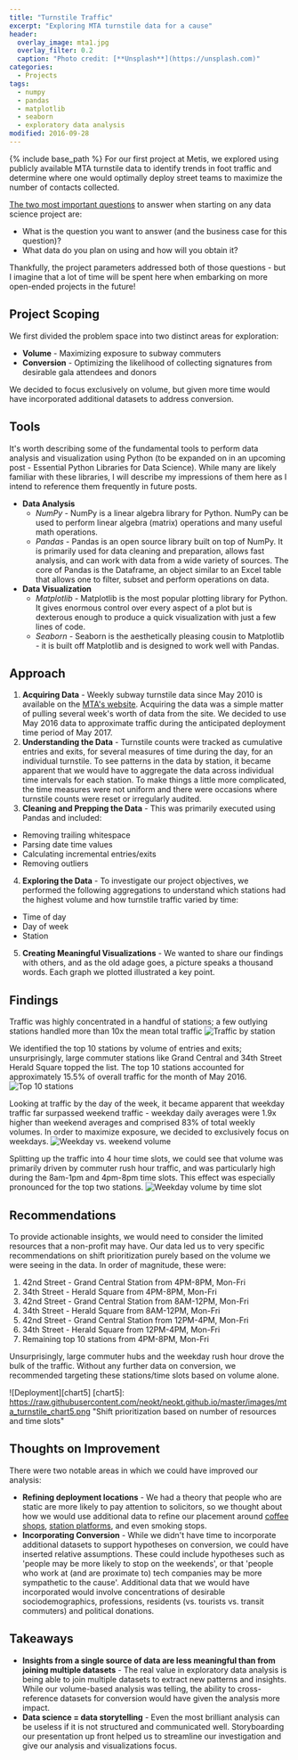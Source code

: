 ```yaml
---
title: "Turnstile Traffic"
excerpt: "Exploring MTA turnstile data for a cause"
header:
  overlay_image: mta1.jpg
  overlay_filter: 0.2
  caption: "Photo credit: [**Unsplash**](https://unsplash.com)"
categories:
  - Projects
tags:
  - numpy
  - pandas
  - matplotlib
  - seaborn
  - exploratory data analysis
modified: 2016-09-28
---
```


{% include base_path %}
For our first project at Metis, we explored using publicly available MTA turnstile data to identify trends in foot traffic and determine where one would optimally deploy street teams to maximize the number of contacts collected.

[The two most important questions](http://www.datascienceweekly.org/articles/data-science-project-checklist-to-use-before-you-start-a-project-to-convey-you-can-actually-get-work-done) to answer when starting on any data science project are:

- What is the question you want to answer (and the business case for this question)?
- What data do you plan on using and how will you obtain it?

Thankfully, the project parameters addressed both of those questions - but I imagine that a lot of time will be spent here when embarking on more open-ended projects in the future!

## Project Scoping
We first divided the problem space into two distinct areas for exploration:

- **Volume** - Maximizing exposure to subway commuters
- **Conversion** - Optimizing the likelihood of collecting signatures from desirable gala attendees and donors

We decided to focus exclusively on volume, but given more time would have incorporated additional datasets to address conversion.

## Tools
It's worth describing some of the fundamental tools to perform data analysis and visualization using Python (to be expanded on in an upcoming post - Essential Python Libraries for Data Science). While many are likely familiar with these libraries, I will describe my impressions of them here as I intend to reference them frequently in future posts.

- **Data Analysis**
  - *NumPy* - NumPy is a linear algebra library for Python. NumPy can be used to perform linear algebra (matrix) operations and many useful math operations.
  - *Pandas* - Pandas is an open source library built on top of NumPy. It is primarily used for data cleaning and preparation, allows fast analysis, and can work with data from a wide variety of sources. The core of Pandas is the Dataframe, an object similar to an Excel table that allows one to filter, subset and perform operations on data.
- **Data Visualization**
  - *Matplotlib* - Matplotlib is the most popular plotting library for Python. It gives enormous control over every aspect of a plot but is dexterous enough to produce a quick visualization with just a few lines of code.
  - *Seaborn* - Seaborn is the aesthetically pleasing cousin to Matplotlib - it is built off Matplotlib and is designed to work well with Pandas.

## Approach

1. **Acquiring Data** - Weekly subway turnstile data since May 2010 is available on the [MTA's website](http://web.mta.info/developers/turnstile.html). Acquiring the data was a simple matter of pulling several week's worth of data from the site. We decided to use May 2016 data to approximate traffic during the anticipated deployment time period of May 2017.
2. **Understanding the Data** - Turnstile counts were tracked as cumulative entries and exits, for several measures of time during the day, for an individual turnstile. To see patterns in the data by station, it became apparent that we would have to aggregate the data across individual time intervals for each station. To make things a little more complicated, the time measures were not uniform and there were occasions where turnstile counts were reset or irregularly audited.
3. **Cleaning and Prepping the Data** - This was primarily executed using Pandas and included:
  - Removing trailing whitespace
  - Parsing date time values
  - Calculating incremental entries/exits
  - Removing outliers
4. **Exploring the Data** - To investigate our project objectives, we performed the following aggregations to understand which stations had the highest volume and how turnstile traffic varied by time:
  - Time of day
  - Day of week
  - Station
5. **Creating Meaningful Visualizations** - We wanted to share our findings with others, and as the old adage goes, a picture speaks a thousand words. Each graph we plotted illustrated a key point.

## Findings
Traffic was highly concentrated in a handful of stations; a few outlying stations handled more than 10x the mean total traffic
![Traffic by station][chart1]

We identified the top 10 stations by volume of entries and exits; unsurprisingly, large commuter stations like Grand Central and 34th Street Herald Square topped the list. The top 10 stations accounted for approximately 15.5% of overall traffic for the month of May 2016.
![Top 10 stations][chart2]

Looking at traffic by the day of the week, it became apparent that weekday traffic far surpassed weekend traffic - weekday daily averages were 1.9x higher than weekend averages and comprised 83% of total weekly volumes. In order to maximize exposure, we decided to exclusively focus on weekdays.
![Weekday vs. weekend volume][chart3]

Splitting up the traffic into 4 hour time slots, we could see that volume was primarily driven by commuter rush hour traffic, and was particularly high during the 8am-1pm and 4pm-8pm time slots. This effect was especially pronounced for the top two stations.
![Weekday volume by time slot][chart4]

[chart1]: https://raw.githubusercontent.com/neokt/neokt.github.io/master/images/mta_turnstile_chart1.png "Traffic was highly concentrated in a handful of stations"
[chart2]: https://raw.githubusercontent.com/neokt/neokt.github.io/master/images/mta_turnstile_chart2.png "The top 10 stations accounted for approximately 15.5% of overall traffic"
[chart3]: https://raw.githubusercontent.com/neokt/neokt.github.io/master/images/mta_turnstile_chart3.png "Weekday daily averages were 1.9x higher than weekend averages and comprised 83% of total weekly volumes."
[chart4]: https://raw.githubusercontent.com/neokt/neokt.github.io/master/images/mta_turnstile_chart4.png "Volume was primarily driven by commuter rush hour traffic, and was particularly high during the 8am-1pm and 4pm-8pm time slots"

## Recommendations
To provide actionable insights, we would need to consider the limited resources that a non-profit may have. Our data led us to very specific recommendations on shift prioritization purely based on the volume we were seeing in the data. In order of magnitude, these were:

1. 42nd Street - Grand Central Station from 4PM-8PM, Mon-Fri
2. 34th Street - Herald Square from 4PM-8PM, Mon-Fri
3. 42nd Street - Grand Central Station from 8AM-12PM, Mon-Fri
4. 34th Street - Herald Square from 8AM-12PM, Mon-Fri
5. 42nd Street - Grand Central Station from 12PM-4PM, Mon-Fri
6. 34th Street - Herald Square from 12PM-4PM, Mon-Fri
7. Remaining top 10 stations from 4PM-8PM, Mon-Fri

Unsurprisingly, large commuter hubs and the weekday rush hour drove the bulk of the traffic. Without any further data on conversion, we recommended targeting these stations/time slots based on volume alone.

![Deployment][chart5]
[chart5]: https://raw.githubusercontent.com/neokt/neokt.github.io/master/images/mta_turnstile_chart5.png "Shift prioritization based on number of resources and time slots"

## Thoughts on Improvement
There were two notable areas in which we could have improved our analysis:

- **Refining deployment locations** - We had a theory that people who are static are more likely to pay attention to solicitors, so we thought about how we would use additional data to refine our placement around [coffee shops](https://data.ny.gov/Economic-Development/Retail-Food-Stores-Map/p2dn-xhaw), [station platforms](https://osc.state.ny.us/audits/allaudits/093016/14s23.pdf), and even smoking stops.
- **Incorporating Conversion** - While we didn't have time to incorporate additional datasets to support hypotheses on conversion, we could have inserted relative assumptions. These could include hypotheses such as 'people may be more likely to stop on the weekends', or that 'people who work at (and are proximate to) tech companies may be more sympathetic to the cause'. Additional data that we would have incorporated would involve concentrations of desirable sociodemographics, professions, residents (vs. tourists vs. transit commuters) and political donations.

## Takeaways
- **Insights from a single source of data are less meaningful than from joining multiple datasets** - The real value in exploratory data analysis is being able to join multiple datasets to extract new patterns and insights. While our volume-based analysis was telling, the ability to cross-reference datasets for conversion would have given the analysis more impact.
- **Data science = data storytelling** - Even the most brilliant analysis can be useless if it is not structured and communicated well. Storyboarding our presentation up front helped us to streamline our investigation and give our analysis and visualizations focus.